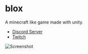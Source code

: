 # blox
A minecraft like game made with unity.

- [Discord Server](https://discord.gg/uU8d5anC)
- [Twitch](https://www.twitch.tv/khrenn)

![Screenshot](https://github.com/dmichaelnm/blox/raw/master/Artifacts/Screenshot.png)
